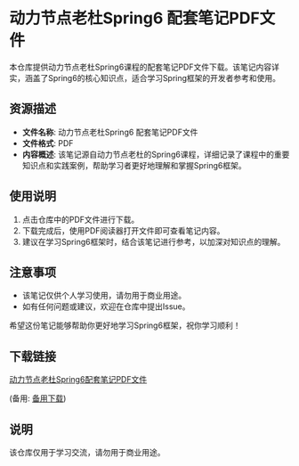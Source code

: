 # 动力节点老杜Spring6 配套笔记PDF文件

本仓库提供动力节点老杜Spring6课程的配套笔记PDF文件下载。该笔记内容详实，涵盖了Spring6的核心知识点，适合学习Spring框架的开发者参考和使用。

## 资源描述

- **文件名称**: 动力节点老杜Spring6 配套笔记PDF文件
- **文件格式**: PDF
- **内容概述**: 该笔记源自动力节点老杜的Spring6课程，详细记录了课程中的重要知识点和实践案例，帮助学习者更好地理解和掌握Spring6框架。

## 使用说明

1. 点击仓库中的PDF文件进行下载。
2. 下载完成后，使用PDF阅读器打开文件即可查看笔记内容。
3. 建议在学习Spring6框架时，结合该笔记进行参考，以加深对知识点的理解。

## 注意事项

- 该笔记仅供个人学习使用，请勿用于商业用途。
- 如有任何问题或建议，欢迎在仓库中提出Issue。

希望这份笔记能够帮助你更好地学习Spring6框架，祝你学习顺利！

## 下载链接
[动力节点老杜Spring6配套笔记PDF文件](https://pan.quark.cn/s/cd681628c337) 

(备用: [备用下载](https://pan.baidu.com/s/1Vodt0uK75OXlwoow2zJRFg?pwd=1234))

## 说明

该仓库仅用于学习交流，请勿用于商业用途。
